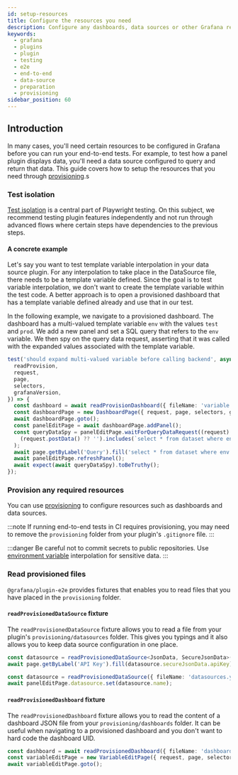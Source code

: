 ```yaml
---
id: setup-resources
title: Configure the resources you need
description: Configure any dashboards, data sources or other Grafana resources necessary for end-to-end testing your plugin, through provisioning.
keywords:
  - grafana
  - plugins
  - plugin
  - testing
  - e2e
  - end-to-end
  - data-source
  - preparation
  - provisioning
sidebar_position: 60
---
```


## Introduction

In many cases, you'll need certain resources to be configured in Grafana before you can run your end-to-end tests. For example, to test how a panel plugin displays data, you'll need a data source configured to query and return that data. This guide covers how to setup the resources that you need through [provisioning](https://grafana.com/docs/grafana/latest/administration/provisioning/).s

### Test isolation

[Test isolation](https://playwright.dev/docs/browser-contexts#what-is-test-isolation) is a central part of Playwright testing. On this subject, we recommend testing plugin features independently and not run through advanced flows where certain steps have dependencies to the previous steps.

#### A concrete example

Let's say you want to test template variable interpolation in your data source plugin. For any interpolation to take place in the DataSource file, there needs to be a template variable defined. Since the goal is to test variable interpolation, we don't want to create the template variable within the test code. A better approach is to open a provisioned dashboard that has a template variable defined already and use that in our test.

In the following example, we navigate to a provisioned dashboard. The dashboard has a multi-valued template variable `env` with the values `test` and `prod`. We add a new panel and set a SQL query that refers to the `env` variable. We then spy on the query data request, asserting that it was called with the expanded values associated with the template variable.

```ts
test('should expand multi-valued variable before calling backend', async ({
  readProvision,
  request,
  page,
  selectors,
  grafanaVersion,
}) => {
  const dashboard = await readProvisionDashboard({ fileName: 'variable.json' });
  const dashboardPage = new DashboardPage({ request, page, selectors, grafanaVersion }, dashboard);
  await dashboardPage.goto();
  const panelEditPage = await dashboardPage.addPanel();
  const queryDataSpy = panelEditPage.waitForQueryDataRequest((request) =>
    (request.postData() ?? '').includes(`select * from dataset where env in ('test', 'prod')"`)
  );
  await page.getByLabel('Query').fill('select * from dataset where env in (${env:singlequote})');
  await panelEditPage.refreshPanel();
  await expect(await queryDataSpy).toBeTruthy();
});
```

### Provision any required resources

You can use [provisioning](https://grafana.com/docs/grafana/latest/administration/provisioning/) to configure resources such as dashboards and data sources.

:::note
If running end-to-end tests in CI requires provisioning, you may need to remove the `provisioning` folder from your plugin's `.gitignore` file.
:::

:::danger Be careful not to commit secrets to public repositories. Use [environment variable](https://grafana.com/docs/grafana/latest/administration/provisioning/#using-environment-variables) interpolation for sensitive data.
:::

### Read provisioned files

`@grafana/plugin-e2e` provides fixtures that enables you to read files that you have placed in the `provisioning` folder.

#### `readProvisionedDataSource` fixture

The `readProvisionedDataSource` fixture allows you to read a file from your plugin's `provisioning/datasources` folder. This gives you typings and it also allows you to keep data source configuration in one place.

```ts title="configEditor.spec.ts"
const datasource = readProvisionedDataSource<JsonData, SecureJsonData>({ fileName: 'datasources.yml' });
await page.getByLabel('API Key').fill(datasource.secureJsonData.apiKey);
```

```ts title="queryEditor.spec.ts"
const datasource = readProvisionedDataSource({ fileName: 'datasources.yml' });
await panelEditPage.datasource.set(datasource.name);
```

#### `readProvisionedDashboard` fixture

The `readProvisionedDashboard` fixture allows you to read the content of a dashboard JSON file from your `provisioning/dashboards` folder. It can be useful when navigating to a provisioned dashboard and you don't want to hard code the dashboard UID.

```ts title="variableEditPage.spec.ts"
const dashboard = await readProvisionedDashboard({ fileName: 'dashboard.json' });
const variableEditPage = new VariableEditPage({ request, page, selectors, grafanaVersion }, { dashboard, id: '2' });
await variableEditPage.goto();
```
